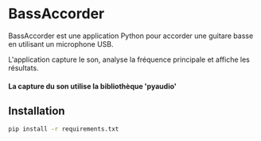 # BassAccorder

BassAccorder est une application Python pour accorder une guitare basse en utilisant un microphone USB. 

L'application capture le son, analyse la fréquence principale et affiche les résultats.

#### La capture du son utilise la bibliothèque 'pyaudio' 

## Installation

```sh
pip install -r requirements.txt
